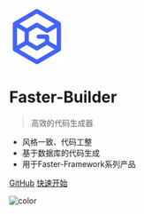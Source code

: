 ![logo](_media/icon.png)

# Faster-Builder

> 高效的代码生成器

- 风格一致、代码工整
- 基于数据库的代码生成
- 用于Faster-Framework系列产品


[GitHub](https://github.com/faster-framework/faster-framework-builder)
[快速开始](/README.md)

![color](#f7f9ff)